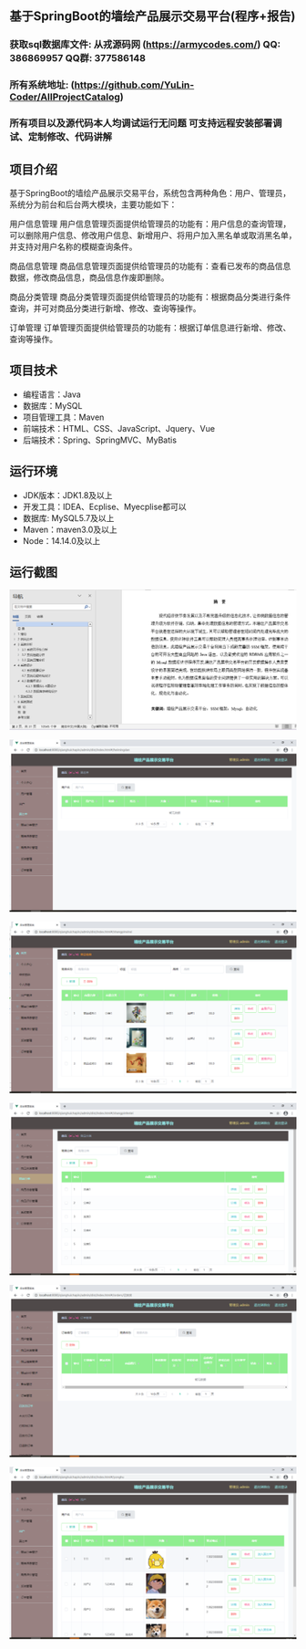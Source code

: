 ## 基于SpringBoot的墙绘产品展示交易平台(程序+报告)

###  获取sql数据库文件: 从戎源码网 (https://armycodes.com/) QQ: 386869957 QQ群: 377586148
###  所有系统地址: (https://github.com/YuLin-Coder/AllProjectCatalog) 
###  所有项目以及源代码本人均调试运行无问题 可支持远程安装部署调试、定制修改、代码讲解

## 项目介绍
基于SpringBoot的墙绘产品展示交易平台，系统包含两种角色：用户、管理员，系统分为前台和后台两大模块，主要功能如下：

用户信息管理
用户信息管理页面提供给管理员的功能有：用户信息的查询管理，可以删除用户信息、修改用户信息、新增用户、将用户加入黑名单或取消黑名单，并支持对用户名称的模糊查询条件。

商品信息管理
商品信息管理页面提供给管理员的功能有：查看已发布的商品信息数据，修改商品信息，商品信息作废即删除。

商品分类管理
商品分类管理页面提供给管理员的功能有：根据商品分类进行条件查询，并可对商品分类进行新增、修改、查询等操作。

订单管理
订单管理页面提供给管理员的功能有：根据订单信息进行新增、修改、查询等操作。

## 项目技术
- 编程语言：Java
- 数据库：MySQL
- 项目管理工具：Maven
- 前端技术：HTML、CSS、JavaScript、Jquery、Vue
- 后端技术：Spring、SpringMVC、MyBatis

## 运行环境
- JDK版本：JDK1.8及以上
- 开发工具：IDEA、Ecplise、Myecplise都可以
- 数据库: MySQL5.7及以上
- Maven：maven3.0及以上
- Node：14.14.0及以上

## 运行截图
![](screenshot/1.png)

![](screenshot/2.png)

![](screenshot/3.png)

![](screenshot/4.png)

![](screenshot/5.png)

![](screenshot/6.png)
